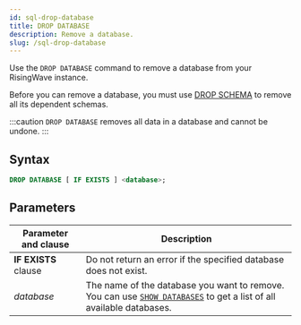 ```yaml
---
id: sql-drop-database
title: DROP DATABASE
description: Remove a database.
slug: /sql-drop-database
---
```


Use the `DROP DATABASE` command to remove a database from your RisingWave instance.

Before you can remove a database, you must use [DROP SCHEMA](sql-drop-schema.md) to remove all its dependent schemas.

:::caution
`DROP DATABASE` removes all data in a database and cannot be undone.
:::

## Syntax

```sql
DROP DATABASE [ IF EXISTS ] <database>;
```


## Parameters

|Parameter and clause                 | Description           |
|---------------------------|-----------------------|
|**IF EXISTS** clause       |Do not return an error if the specified database does not exist.|
|*database*                 |The name of the database you want to remove. You can use [`SHOW DATABASES`](sql-show-databases.md) to get a list of all available databases.|

